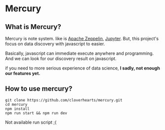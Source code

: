 # Mercury

## What is Mercury?

Mercury is note system. like is [Apache Zeppelin](https://zeppelin.apache.org/), [Jupyter](https://jupyter.org/).
But, this project's focus on data discovery with javascript to easier.

Basically, javascript can immediate execute anywhere and programming.
And we can look for our discovery result on javascript.

if you need to more serious experience of data science,
**I sadly, not enough our features yet.**

## How to use mercury?

```
git clone https://github.com/cloverhearts/mercury.git
cd mercury
npm install
npm run start && npm run dev
```

Not available run script ;(

